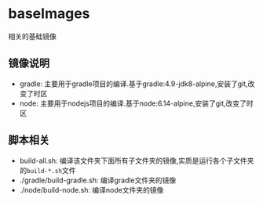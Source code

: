 # baseImages

相关的基础镜像

## 镜像说明

* gradle: 主要用于gradle项目的编译.基于gradle:4.9-jdk8-alpine,安装了git,改变了时区
* node: 主要用于nodejs项目的编译.基于node:6.14-alpine,安装了git,改变了时区

## 脚本相关

* build-all.sh: 编译该文件夹下面所有子文件夹的镜像,实质是运行各个子文件夹的`build-*.sh`文件
* ./gradle/build-gradle.sh: 编译gradle文件夹的镜像
* ./node/build-node.sh: 编译node文件夹的镜像
